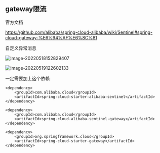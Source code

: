 ## gateway限流

官方文档

https://github.com/alibaba/spring-cloud-alibaba/wiki/Sentinel#spring-cloud-gateway-%E6%94%AF%E6%8C%81



自定义异常消息

![image-20220518152829407](https://picture.xcye.xyz/image-20220518152829407.png)

![image-20220519122602133](https://picture.xcye.xyz/image-20220519122602133.png)

一定需要加上这个依赖

```
<dependency>
    <groupId>com.alibaba.cloud</groupId>
    <artifactId>spring-cloud-starter-alibaba-sentinel</artifactId>
</dependency>

<dependency>
    <groupId>com.alibaba.cloud</groupId>
    <artifactId>spring-cloud-alibaba-sentinel-gateway</artifactId>
</dependency>

<dependency>
    <groupId>org.springframework.cloud</groupId>
    <artifactId>spring-cloud-starter-gateway</artifactId>
</dependency>
```



